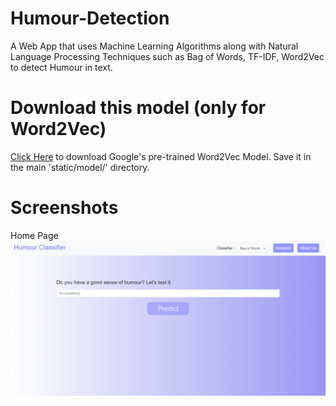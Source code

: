 # Humour-Detection
  A Web App that uses Machine Learning Algorithms along with Natural Language Processing Techniques such as Bag of Words, TF-IDF, Word2Vec to detect Humour in text.
  

# Download this model (only for Word2Vec)
  [Click Here](https://www.kaggle.com/datasets/umbertogriffo/googles-trained-word2vec-model-in-python) to download Google's pre-trained Word2Vec Model.
  Save it in the main 'static/model/' directory.



# Screenshots
  Home Page
  ![Home Page](https://github.com/Amaan165/Humour-Detection/blob/main/screenshots/homepage.png)